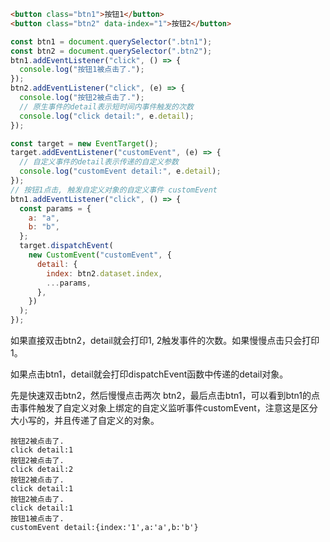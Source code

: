 ```html
<button class="btn1">按钮1</button>
<button class="btn2" data-index="1">按钮2</button>
```



```js
const btn1 = document.querySelector(".btn1");
const btn2 = document.querySelector(".btn2");
btn1.addEventListener("click", () => {
  console.log("按钮1被点击了.");
});
btn2.addEventListener("click", (e) => {
  console.log("按钮2被点击了.");
  // 原生事件的detail表示短时间内事件触发的次数
  console.log("click detail:", e.detail);
});

const target = new EventTarget();
target.addEventListener("customEvent", (e) => {
  // 自定义事件的detail表示传递的自定义参数
  console.log("customEvent detail:", e.detail);
});
// 按钮1点击, 触发自定义对象的自定义事件 customEvent
btn1.addEventListener("click", () => {
  const params = {
    a: "a",
    b: "b",
  };
  target.dispatchEvent(
    new CustomEvent("customEvent", {
      detail: {
        index: btn2.dataset.index,
        ...params,
      },
    })
  );
});
```

如果直接双击btn2，detail就会打印1, 2触发事件的次数。如果慢慢点击只会打印1。

如果点击btn1，detail就会打印dispatchEvent函数中传递的detail对象。

先是快速双击btn2，然后慢慢点击两次 btn2，最后点击btn1，可以看到btn1的点击事件触发了自定义对象上绑定的自定义监听事件customEvent，注意这是区分大小写的，并且传递了自定义的对象。

~~~
按钮2被点击了.
click detail:1
按钮2被点击了.
click detail:2
按钮2被点击了.
click detail:1
按钮2被点击了.
click detail:1
按钮1被点击了.
customEvent detail:{index:'1',a:'a',b:'b'}
~~~

